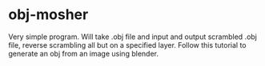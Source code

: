 # obj-mosher
Very simple program. Will take .obj file and input and output scrambled .obj file, reverse scrambling all but on a specified layer.
Follow this tutorial to generate an obj from an image using blender. 

